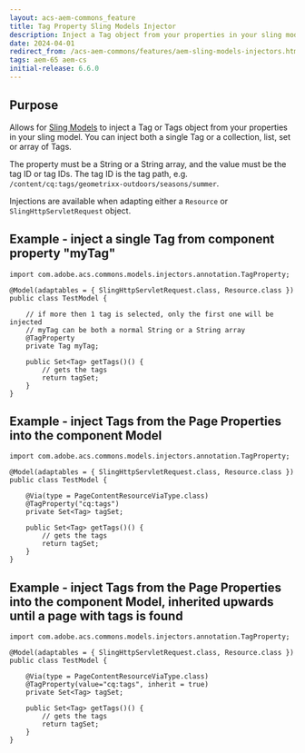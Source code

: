 ```yaml
---
layout: acs-aem-commons_feature
title: Tag Property Sling Models Injector
description: Inject a Tag object from your properties in your sling model
date: 2024-04-01
redirect_from: /acs-aem-commons/features/aem-sling-models-injectors.html
tags: aem-65 aem-cs
initial-release: 6.6.0
---
```


## Purpose

Allows for [Sling Models](http://sling.apache.org/documentation/bundles/models.html) to inject a Tag or Tags object from your properties in your sling model.
You can inject both a single Tag or a collection, list, set or array of Tags.

The property must be a String or a String array, and the value must be the tag ID or tag IDs.
The tag ID is the tag path, e.g. `/content/cq:tags/geometrixx-outdoors/seasons/summer`.

Injections are available when adapting either a `Resource` or `SlingHttpServletRequest` object.

## Example - inject a single Tag from component property "myTag"

    import com.adobe.acs.commons.models.injectors.annotation.TagProperty; 

    @Model(adaptables = { SlingHttpServletRequest.class, Resource.class })
    public class TestModel {

        // if more then 1 tag is selected, only the first one will be injected
        // myTag can be both a normal String or a String array
        @TagProperty
        private Tag myTag;

        public Set<Tag> getTags()() {
            // gets the tags
            return tagSet;
        }
    }


## Example - inject Tags from the Page Properties into the component Model

    import com.adobe.acs.commons.models.injectors.annotation.TagProperty;

    @Model(adaptables = { SlingHttpServletRequest.class, Resource.class })
    public class TestModel {

        @Via(type = PageContentResourceViaType.class)
        @TagProperty("cq:tags")
        private Set<Tag> tagSet;

        public Set<Tag> getTags()() {
            // gets the tags
            return tagSet;
        }
    }


## Example - inject Tags from the Page Properties into the component Model, inherited upwards until a page with tags is found

    import com.adobe.acs.commons.models.injectors.annotation.TagProperty;

    @Model(adaptables = { SlingHttpServletRequest.class, Resource.class })
    public class TestModel {

        @Via(type = PageContentResourceViaType.class)
        @TagProperty(value="cq:tags", inherit = true)
        private Set<Tag> tagSet;

        public Set<Tag> getTags()() {
            // gets the tags
            return tagSet;
        }
    }
